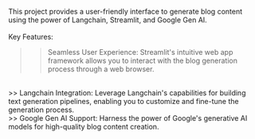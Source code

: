 This project provides a user-friendly interface to generate blog content using the power of Langchain, Streamlit, and Google Gen AI.
<br>
<br>
Key Features:
<br>
>> Seamless User Experience: Streamlit's intuitive web app framework allows you to interact with the blog generation process through a web browser.
<br>
>> Langchain Integration: Leverage Langchain's capabilities for building text generation pipelines, enabling you to customize and fine-tune the generation process.
<br>
>> Google Gen AI Support: Harness the power of Google's generative AI models for high-quality blog content creation.
